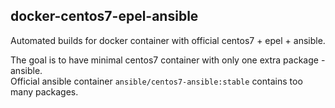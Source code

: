 ## docker-centos7-epel-ansible

Automated builds for docker container with official centos7 + epel + ansible.   

The goal is to have minimal centos7 container with only one extra package - ansible.  
Official ansible container `ansible/centos7-ansible:stable` contains too many packages.  

